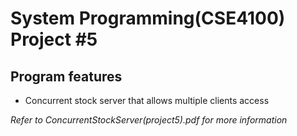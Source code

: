 # System Programming(CSE4100) Project #5

## Program features

* Concurrent stock server that allows multiple clients access

_Refer to ConcurrentStockServer(project5).pdf for more information_

